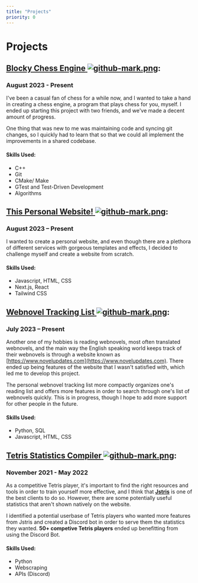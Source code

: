 ```yaml
---
title: "Projects"
priority: 0
---
```

# **Projects**

## [**Blocky Chess Engine** ![github-mark.png](github-mark.png "Github Redirect")](https://github.com/knguy22/Blocky-Chess-Engine): 
### August 2023 - Present 

I've been a casual fan of chess for a while now, and I wanted to take a hand in creating a chess engine, a program that plays chess for you, myself. I ended up starting this project with two friends, and we've made a decent amount of progress.

One thing that was new to me was maintaining code and syncing git changes, so I quickly had to learn that so that we could all implement the improvements in a shared codebase. 

#### Skills Used:
* C++
* Git
* CMake/ Make 
* GTest and Test-Driven Development
* Algorithms

## [**This Personal Website!** ![github-mark.png](github-mark.png "Github Redirect")](https://github.com/knguy22/personal-website):
### August 2023 – Present

I wanted to create a personal website, and even though there are a plethora of different services with gorgeous templates and effects, I decided to challenge myself and create a website from scratch.

#### Skills Used: 
* Javascript, HTML, CSS
* Next.js, React
* Tailwind CSS

## [**Webnovel Tracking List** ![github-mark.png](github-mark.png "Github Redirect")](https://github.com/knguy22/Personal-Webnovel-Ranking-List):
### July 2023 – Present

Another one of my hobbies is reading webnovels, most often translated webnovels, and the main way the English speaking world keeps track of their webnovels is through a website known as [https://www.novelupdates.com](https://www.novelupdates.com). There ended up being features of the website that I wasn't satisfied with, which led me to develop this project.

The personal webnovel tracking list more compactly organizes one's reading list and offers more features in order to search through one's list of webnovels quickly. This is in progress, though I hope to add more support for other people in the future. 

#### Skills Used:
* Python, SQL
* Javascript, HTML, CSS

## [**Tetris Statistics Compiler** ![github-mark.png](github-mark.png "Github Redirect")](https://github.com/knguy22/Jstris-Stats-Discord-Bot): 
### November 2021 - May 2022

As a competitive Tetris player, it's important to find the right resources and tools in order to train yourself more effective, and I think that [**Jstris**](https://jstris.jezevec10.com) is one of the best clients to do so. However, there are some potentially useful statistics that aren't shown natively on the website.

I identified a potential userbase of Tetris players who wanted more features from Jstris and created a Discord bot in order to serve them the statistics they wanted. **50+ competive Tetris players** ended up benefitting from using the Discord Bot. 

#### Skills Used:
* Python
* Webscraping 
* APIs (Discord)




